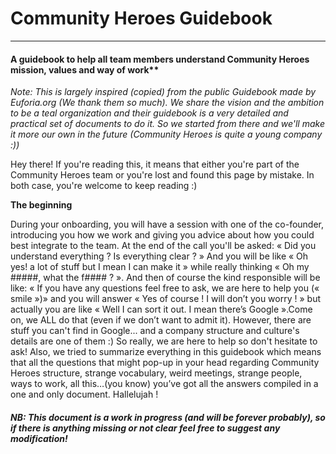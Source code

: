 # Community Heroes Guidebook
------------------------------------------------------------------------------------------------------------------

#### A guidebook to help all team members understand Community Heroes mission, values and way of work**

*Note: This is largely inspired (copied) from the public Guidebook made by Euforia.org (We thank them so much). We share the vision and the ambition to be a teal organization and their guidebook is a very detailed and practical set of documents to do it. So we started from there and we'll make it more our own in the future (Community Heroes is quite a young company :))*

Hey there! 
If you're reading this, it means that either you're part of the Community Heroes team or you're lost and found this page by mistake. In both case, you're welcome to keep reading :) 

**The beginning**

During your onboarding, you will have a session with one of the co-founder, introducing you how we work and giving you advice about how you could best integrate to the team. At the end of the call you'll be asked: « Did you understand everything ? Is everything clear ? » And you will be like « Oh yes! a lot of stuff but I mean I can make it » while really thinking « Oh my #####, what the f#### ? ». And then of course the kind responsible will be like: « If you have any questions feel free to ask, we are here to help you (« smile »)» and you will answer « Yes of course ! I will don’t you worry ! » but actually you are like « Well I can sort it out. I mean there’s Google ».Come on, we ALL do that (even if we don’t want to admit it).
However, there are stuff you can't find in Google... and a company structure and culture's details are one of them :) So really, we are here to help so don't hesitate to ask! 
Also, we tried to summarize everything in this guidebook which means that all the questions that might pop-up in your head regarding Community Heroes structure, strange vocabulary, weird meetings, strange people, ways to work, all this…(you know) you’ve got all the answers compiled in a one and only document. Hallelujah !

##### *NB: This document is a work in progress (and will be forever probably), so if there is anything missing or not clear feel free to suggest any modification!*